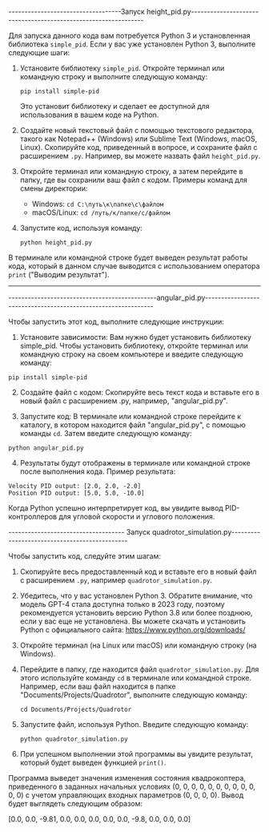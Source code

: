 -----------------------------------Запуск height_pid.py---------------------------------------------------------------

Для запуска данного кода вам потребуется Python 3 и установленная библиотека `simple_pid`. Если у вас уже установлен Python 3, выполните следующие шаги:

1. Установите библиотеку `simple_pid`. Откройте терминал или командную строку и выполните следующую команду:
   
   ```
   pip install simple-pid
   ```
   Это установит библиотеку и сделает ее доступной для использования в вашем коде на Python.

2. Создайте новый текстовый файл с помощью текстового редактора, такого как Notepad++ (Windows) или Sublime Text (Windows, macOS, Linux). Скопируйте код, приведенный в вопросе, и сохраните файл с расширением `.py`. Например, вы можете назвать файл `height_pid.py`.

3. Откройте терминал или командную строку, а затем перейдите в папку, где вы сохранили ваш файл с кодом. Примеры команд для смены директории:

   - Windows: `cd C:\путь\к\папке\с\файлом`
   - macOS/Linux: `cd /путь/к/папке/с/файлом`

4. Запустите код, используя команду:

   ```
   python height_pid.py
   ```

В терминале или командной строке будет выведен результат работы кода, который в данном случае выводится с использованием оператора `print` ("Выводим результат").

--------------------------------------------------------------------------------------------------------------------------

----------------------------------------------angular_pid.py--------------------------------------------------------------

Чтобы запустить этот код, выполните следующие инструкции:

1. Установите зависимости: Вам нужно будет установить библиотеку simple_pid. Чтобы установить библиотеку, откройте терминал или командную строку на своем компьютере и введите следующую команду:

```
pip install simple-pid
```

2. Создайте файл с кодом: Скопируйте весь текст кода и вставьте его в новый файл с расширением .py, например, "angular_pid.py".

3. Запустите код: В терминале или командной строке перейдите к каталогу, в котором находится файл "angular_pid.py", с помощью команды `cd`. Затем введите следующую команду:

```
python angular_pid.py
```

4. Результаты будут отображены в терминале или командной строке после выполнения кода. Пример результата:

```
Velocity PID output: [2.0, 2.0, -2.0]
Position PID output: [5.0, 5.0, -10.0]
```

Когда Python успешно интерпретирует код, вы увидите вывод PID-контроллеров для угловой скорости и углового положения.

------------------------------------ Запуск quadrotor_simulation.py----------------------------------------------

Чтобы запустить код, следуйте этим шагам:

1. Скопируйте весь предоставленный код и вставьте его в новый файл с расширением `.py`, например `quadrotor_simulation.py`.

2. Убедитесь, что у вас установлен Python 3. Обратите внимание, что модель GPT-4 стала доступна только в 2023 году, поэтому рекомендуется установить версию Python 3.8 или более позднюю, если у вас еще не установлена. Вы можете скачать и установить Python с официального сайта: https://www.python.org/downloads/

3. Откройте терминал (на Linux или macOS) или командную строку (на Windows).

4. Перейдите в папку, где находится файл `quadrotor_simulation.py`. Для этого используйте команду `cd` в терминале или командной строке. Например, если ваш файл находится в папке "Documents/Projects/Quadrotor", выполните следующую команду:

   ```
   cd Documents/Projects/Quadrotor
   ```

5. Запустите файл, используя Python. Введите следующую команду:

   ```
   python quadrotor_simulation.py
   ```

6. При успешном выполнении этой программы вы увидите результат, который будет выведен функцией `print()`.

Программа выведет значения изменения состояния квадрокоптера, приведенного в заданных начальных условиях (0, 0, 0, 0, 0, 0, 0, 0, 0, 0, 0, 0) с учетом управляющих входных параметров (0, 0, 0, 0). Вывод будет выглядеть следующим образом:

[0.0, 0.0, -9.81, 0.0, 0.0, 0.0, 0.0, 0.0, -9.8, 0.0, 0.0, 0.0]

